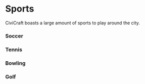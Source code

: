 # Sports

CiviCraft boasts a large amount of sports to play around the city.

### Soccer
### Tennis
### Bowling
### Golf
